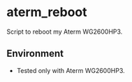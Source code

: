 # aterm_reboot

Script to reboot my Aterm WG2600HP3.

## Environment

- Tested only with Aterm WG2600HP3.
